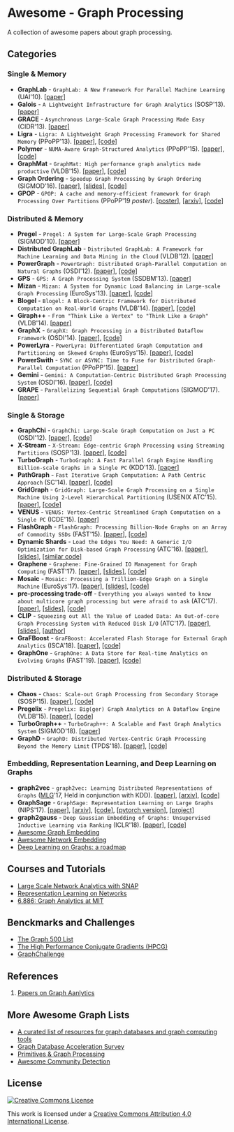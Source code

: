# Awesome - Graph Processing
A collection of awesome papers about graph processing.

## Categories

### Single & Memory
- **GraphLab** - `GraphLab: A New Framework For Parallel Machine Learning` (UAI'10). [[paper]](https://dslpitt.org/papers/10/p340-low.pdf)
- **Galois** - `A Lightweight Infrastructure for Graph Analytics` (SOSP'13). [[paper]](http://sigops.org/sosp/sosp13/papers/p456-nguyen.pdf)
- **GRACE** - `Asynchronous Large-Scale Graph Processing Made Easy` (CIDR'13). [[paper]](http://www.cs.cornell.edu/~guoz/Guozhang%20Wang%20publications/grace\_cidr2013.pdf)
- **Ligra** - `Ligra: A Lightweight Graph Processing Framework for Shared Memory` (PPoPP'13). [[paper]](https://www.cs.cmu.edu/~jshun/ligra.pdf), [[code]](https://github.com/jshun/ligra)
- **Polymer** - `NUMA-Aware Graph-Structured Analytics` (PPoPP'15). [[paper]](https://people.csail.mit.edu/jshun/6886-s18/papers/Polymer.pdf), [[code]](https://github.com/realstolz/polymer)
- **GraphMat** - `GraphMat: High performance graph analytics made productive` (VLDB'15). [[paper]](https://pdfs.semanticscholar.org/b513/711621e81d0abd042e0877ca751581a993f5.pdf), [[code]](https://github.com/narayanan2004/GraphMat)
- **Graph Ordering** - `Speedup Graph Processing by Graph Ordering` (SIGMOD'16). [[paper]](https://dl.acm.org/citation.cfm?id=2915220), [[slides]](https://people.csail.mit.edu/jshun/6886-s18/lectures/lecture13-3.pdf), [[code]](https://github.com/RapidsAtHKUST/GraphReorderAndConverter)
- **GPOP** - `GPOP: A cache and memory-efficient framework for Graph Processing Over Partitions` (PPoPP'19 *poster*). [[poster]](https://ppopp19.sigplan.org/event/ppopp-2019-posters-poster-gpop-a-cache-and-memory-efficient-framework-for-graph-processing-over-partitions), [[arxiv]](https://arxiv.org/abs/1806.08092v1), [[code]](https://github.com/souravpati/GPOP)

### Distributed & Memory
- **Pregel** - `Pregel: A System for Large-Scale Graph Processing` (SIGMOD'10). [[paper]](https://kowshik.github.io/JPregel/pregel\_paper.pdf)
- **Distributed GraphLab** - `Distributed GraphLab: A Framework for Machine Learning and Data Mining in the Cloud` (VLDB'12). [[paper]](http://vldb.org/pvldb/vol5/p716\_yuchenglow\_vldb2012.pdf)
- **PowerGraph** - `PowerGraph: Distributed Graph-Parallel Computation on Natural Graphs` (OSDI'12). [[paper]](https://www.usenix.org/system/files/conference/osdi12/osdi12-final-167.pdf), [[code]](https://github.com/jegonzal/PowerGraph)
- **GPS** - `GPS: A Graph Processing System` (SSDBM'13). [[paper]](http://ilpubs.stanford.edu:8090/1039/7/gps\_ssdbm.pdf)
- **Mizan** - `Mizan: A System for Dynamic Load Balancing in Large-scale Graph Processing` (EuroSys'13). [[paper]](http://www.cs.cornell.edu/~djwill/pubs/mizan.pdf), [[code]](https://github.com/khayyatzy/Mizan)
- **Blogel** - `Blogel: A Block-Centric Framework for Distributed Computation on Real-World Graphs` (VLDB'14). [[paper]](http://people.csail.mit.edu/yilu/papers/p1981-yan.pdf), [[code]](http://www.cse.cuhk.edu.hk/blogel/)
- **Giraph++** - `From "Think Like a Vertex" to "Think Like a Graph"` (VLDB'14). [[paper]](https://researcher.watson.ibm.com/researcher/files/us-ytian/giraph++.pdf)
- **GraphX** - `GraphX: Graph Processing in a Distributed Dataflow Framework` (OSDI'14). [[paper]](https://www.usenix.org/node/186217), [[code]](https://spark.apache.org/graphx/)
- **PowerLyra** - `PowerLyra: Differentiated Graph Computation and Partitioning on Skewed Graphs` (EuroSys'15). [[paper]](https://ipads.se.sjtu.edu.cn/lib/exe/fetch.php?media=publications:powerlyra-eurosys15.pdf), [[code]](https://github.com/realstolz/powerlyra)
- **PowerSwith** - `SYNC or ASYNC: Time to Fuse for Distributed Graph-Parallel Computation` (PPoPP'15). [[paper]](https://ipads.se.sjtu.edu.cn/\_media/publications/powerswitch-ppopp15.pdf)
- **Gemini** - `Gemini: A Computation-Centric Distributed Graph Processing System` (OSDI'16). [[paper]](https://www.usenix.org/system/files/conference/osdi16/osdi16-zhu.pdf), [[code]](https://github.com/thu-pacman/GeminiGraph)
- **GRAPE** - `Parallelizing Sequential Graph Computations` (SIGMOD'17). [[paper]](http://homepages.inf.ed.ac.uk/wenfei/papers/sigmod17-GRAPE.pdf)

### Single & Storage
- **GraphChi** - `GraphChi: Large-Scale Graph Computation on Just a PC` (OSDI'12). [[paper]](https://www.usenix.org/system/files/conference/osdi12/osdi12-final-126.pdf), [[code]](https://github.com/GraphChi/graphchi-cpp)
- **X-Stream** - `X-Stream: Edge-centric Graph Processing using Streaming Partitions` (SOSP'13). [[paper]](https://infoscience.epfl.ch/record/188535/files/paper.pdf), [[code]](https://github.com/epfl-labos/x-stream)
- **TurboGraph** - `TurboGraph: A Fast Parallel Graph Engine Handling Billion-scale Graphs in a Single PC` (KDD'13). [[paper]](http://www.eiti.uottawa.ca/~nat/Courses/csi5387\_Winter2014/paper1.pdf)
- **PathGraph** - `Fast Iterative Graph Computation: A Path Centric Approach` (SC'14). [[paper]](https://people.csail.mit.edu/jshun/6886-s18/papers/PathGraph.pdf), [[code]](https://github.com/CGCL-codes/PathGraph)
- **GridGraph** - `GridGraph: Large-Scale Graph Processing on a Single Machine Using 2-Level Hierarchical Partitioning` (USENIX ATC'15). [[paper]](https://www.usenix.org/system/files/conference/atc15/atc15-paper-zhu.pdf), [[code]](https://github.com/thu-pacman/GridGraph)
- **VENUS** - `VENUS: Vertex-Centric Streamlined Graph Computation on a Single PC` (ICDE'15). [[paper]](https://www.cse.cuhk.edu.hk/~cslui/PUBLICATION/ICDE15\_Venus.pdf)
- **FlashGraph** - `FlashGraph: Processing Billion-Node Graphs on an Array of Commodity SSDs` (FAST'15). [[paper]](https://www.usenix.org/system/files/conference/fast15/fast15-paper-zheng.pdf), [[code]](https://github.com/flashxio/FlashX)
- **Dynamic Shards** - `Load the Edges You Need: A Generic I/O Optimization for Disk-based Graph Processing` (ATC'16). [[paper]](https://www.usenix.org/system/files/conference/atc16/atc16_paper-vora.pdf), [[slides]](https://www.usenix.org/sites/default/files/conference/protected-files/atc16_slides_vora.pdf), [[similar code]](https://github.com/kevalvora/omr)
- **Graphene** - `Graphene: Fine-Grained IO Management for Graph Computing` (FAST'17). [[paper]](https://www.usenix.org/system/files/conference/fast17/fast17-liu.pdf), [[slides]](https://www.usenix.org/sites/default/files/conference/protected-files/fast17\_slides\_liu.pdf), [[code]](https://github.com/iHeartGraph/Graphene)
- **Mosaic**  - `Mosaic: Processing a Trillion-Edge Graph on a Single Machine` (EuroSys'17). [[paper]](https://taesoo.kim/pubs/2017/maass:mosaic.pdf), [[slides]](https://taesoo.kim/pubs/2017/maass:mosaic-slides.pdf), [[code]](https://github.com/sslab-gatech/mosaic)
- **pre-processing trade-off** - `Everything you always wanted to know about multicore graph processing but were afraid to ask` (ATC'17). [[paper]](https://www.usenix.org/system/files/conference/atc17/atc17-malicevic.pdf), [[slides]](https://www.usenix.org/sites/default/files/conference/protected-files/atc17_slides_malicevic.pdf), [[code]](https://github.com/epfl-labos/EverythingGraph.git)
- **CLIP** - `Squeezing out All the Value of Loaded Data: An Out-of-core Graph Processing System with Reduced Disk I/O` (ATC'17). [[paper]](https://www.usenix.org/system/files/conference/atc17/atc17-ai.pdf), [[slides]](https://www.usenix.org/sites/default/files/conference/protected-files/atc17_slides_ai.pdf), [[author]](https://github.com/james0zan)
- **GraFBoost** - `GraFBoost: Accelerated Flash Storage for External Graph Analytics` (ISCA'18). [[paper]](http://people.csail.mit.edu/wjun/papers/isca2018-camera.pdf), [[code]](https://github.com/sangwoojun/sortreduce)
- **GraphOne** - `GraphOne: A Data Store for Real-time Analytics on Evolving Graphs` (FAST'19). [[paper]](https://www.usenix.org/conference/fast19/presentation/kumar), [[code]](https://github.com/pradeep-k/GraphOne)

### Distributed & Storage
- **Chaos** - `Chaos: Scale-out Graph Processing from Secondary Storage` (SOSP'15). [[paper]](https://www.cl.cam.ac.uk/~ey204/teaching/ACS/R244\_2017\_2018/papers/roy\_sosp\_2015.pdf), [[code]](https://github.com/epfl-labos/chaos)
- **Pregelix** - `Pregelix: Big(ger) Graph Analytics on A Dataflow Engine` (VLDB'15). [[paper]](http://www.vldb.org/pvldb/vol8/p161-bu.pdf), [[code]](https://github.com/pregelix/pregelix)
- **TurboGraph++** - `TurboGraph++: A Scalable and Fast Graph Analytics System` (SIGMOD'18). [[paper]](https://dl.acm.org/citation.cfm?doid=3183713.3196915)
- **GraphD** - `GraphD: Distributed Vertex-Centric Graph Processing Beyond the Memory Limit` (TPDS'18). [[paper]](https://ieeexplore.ieee.org/document/8016377), [[code]](https://github.com/yaobaiwei/GraphD)

### Embedding, Representation Learning, and Deep Learning on Graphs

- **graph2vec** - `graph2vec: Learning Distributed Representations of Graphs` ([MLG](http://www.mlgworkshop.org)'17, Held in conjunction with KDD). [[paper]](http://www.mlgworkshop.org/2017/paper/MLG2017_paper_21.pdf), [[arxiv]](https://arxiv.org/abs/1707.05005v1), [[code]](https://github.com/benedekrozemberczki/graph2vec)
- **GraphSage** - `GraphSage: Representation Learning on Large Graphs` (NIPS'17). [[paper]](https://cs.stanford.edu/people/jure/pubs/graphsage-nips17.pdf), [[arxiv]](https://arxiv.org/pdf/1706.02216.pdf), [[code]](https://github.com/williamleif/GraphSAGE), [[pytorch version]](https://github.com/williamleif/graphsage-simple/), [[project]](http://snap.stanford.edu/graphsage/)
- **graph2gauss** - `Deep Gaussian Embedding of Graphs: Unsupervised Inductive Learning via Ranking` (ICLR'18). [[paper]](https://openreview.net/forum?id=r1ZdKJ-0W), [[code]](https://github.com/abojchevski/graph2gauss)
- [Awesome Graph Embedding](https://github.com/benedekrozemberczki/awesome-graph-embedding)
- [Awesome Network Embedding](https://github.com/chihming/awesome-network-embedding)
- [Deep Learning on Graphs: a roadmap](https://github.com/guillaumejaume/graph-neural-networks-roadmap)

## Courses and Tutorials

- [Large Scale Network Analytics with SNAP](http://snap.stanford.edu/proj/snap-www/)
- [Representation Learning on Networks](http://snap.stanford.edu/proj/embeddings-www/)
- [6.886: Graph Analytics at MIT](https://people.csail.mit.edu/jshun/6886-s18/)

## Benckmarks and Challenges

- [The Graph 500 List](http://graph500.org/)
- [The High Performance Conjugate Gradients (HPCG)](http://hpcg-benchmark.org/)
- [GraphChallenge](https://graphchallenge.mit.edu/challenges)

## References

1. [Papers on Graph Aanlytics](https://people.csail.mit.edu/jshun/graph.shtml)

## More Awesome Graph Lists

- [A curated list of resources for graph databases and graph computing tools](https://github.com/jbmusso/awesome-graph)
- [Graph Database Acceleration Survey](https://github.com/Liu-Cheng/graph-database-accel-survey)
- [Primitives & Graph Processing](https://github.com/RapidsAtHKUST/PrimitivesAndGraphProcessing-GPU)
- [Awesome Community Detection](https://github.com/benedekrozemberczki/awesome-community-detection)

## License

[![Creative Commons License](http://i.creativecommons.org/l/by/4.0/88x31.png)](https://creativecommons.org/licenses/by/4.0/)

This work is licensed under a [Creative Commons Attribution 4.0 International License](http://creativecommons.org/licenses/by/4.0/).
